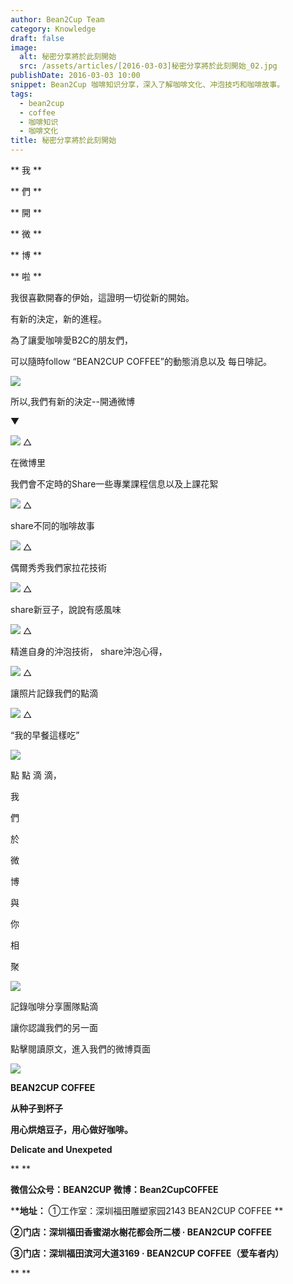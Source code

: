 ```yaml
---
author: Bean2Cup Team
category: Knowledge
draft: false
image:
  alt: 秘密分享將於此刻開始
  src: /assets/articles/[2016-03-03]秘密分享將於此刻開始_02.jpg
publishDate: 2016-03-03 10:00
snippet: Bean2Cup 咖啡知识分享，深入了解咖啡文化、冲泡技巧和咖啡故事。
tags:
  - bean2cup
  - coffee
  - 咖啡知识
  - 咖啡文化
title: 秘密分享將於此刻開始
---
```


** 我
**

** 們 **

** 開 **

** 微 **

** 博 **

** 啦 **

我很喜歡開春的伊始，這證明一切從新的開始。

有新的決定，新的進程。

為了讓愛咖啡愛B2C的朋友們，

可以隨時follow “BEAN2CUP COFFEE”的動態消息以及 每日啡記。

![](/assets/articles/[2016-03-03]秘密分享將於此刻開始_02.jpg)

所以,我們有新的決定--開通微博

▼

![](/assets/articles/[2016-03-03]秘密分享將於此刻開始_03.jpg)
△

在微博里

我們會不定時的Share一些專業課程信息以及上課花絮

![](/assets/articles/[2016-03-03]秘密分享將於此刻開始_04.jpg)
△

share不同的咖啡故事

![](/assets/articles/[2016-03-03]秘密分享將於此刻開始_05.jpg)
△

偶爾秀秀我們家拉花技術

![](/assets/articles/[2016-03-03]秘密分享將於此刻開始_06.jpg)
△

share新豆子，說說有感風味

![](/assets/articles/[2016-03-03]秘密分享將於此刻開始_07.jpg)
△

精進自身的沖泡技術， share沖泡心得，

![](/assets/articles/[2016-03-03]秘密分享將於此刻開始_02.jpg)
△

讓照片記錄我們的點滴

![](/assets/articles/[2016-03-03]秘密分享將於此刻開始_09.jpg)
△

“我的早餐這樣吃”

![](/assets/articles/[2016-03-03]秘密分享將於此刻開始_10.jpg)

點 點 滴 滴，

我

們

於

微

博

與

你

相

聚

![](/assets/articles/[2016-03-03]秘密分享將於此刻開始_11.jpg)

記錄咖啡分享團隊點滴

讓你認識我們的另一面

點擊閱讀原文，進入我們的微博頁面

![](/assets/articles/[2016-03-03]秘密分享將於此刻開始_12.jpg)

**BEAN2CUP COFFEE**

**从种子到杯子**

**用心烘焙豆子，用心做好咖啡。**

**Delicate and Unexpeted**

\*\*
\*\*

**微信公众号：BEAN2CUP 微博：Bean2CupCOFFEE**

\***\*地址：** ①工作室：深圳福田雕塑家园2143 BEAN2CUP COFFEE \*\*

**②门店：深圳福田香蜜湖水榭花都会所二楼 · BEAN2CUP COFFEE**

**③门店：深圳福田滨河大道3169 · BEAN2CUP COFFEE（爱车者内）**

\*\*
\*\*
